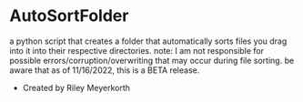 # AutoSortFolder
a python script that creates a folder that automatically sorts files you drag into it into their respective directories. 
note: I am not responsible for possible errors/corruption/overwriting that may occur during file sorting. be aware that as of 11/16/2022, this is a BETA release. 
* Created by Riley Meyerkorth
